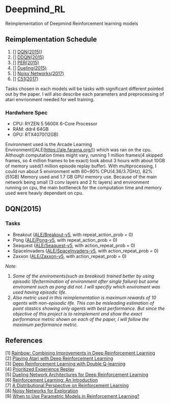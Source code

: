 # Deepmind_RL
Reimplementation of Deepmind Reinforcement learning models

## Reimplementation Schedule
1) [] [DQN(2015)](http://arxiv.org/abs/1312.5602))
2) [] [DDQN(2015)](http://arxiv.org/abs/1509.06461)
3) [] [PER(2015)](http://arxiv.org/abs/1511.05952)
4) [] [Dueling(2015)](http://arxiv.org/abs/1511.06581)
5) [] [Noisy Networks(2017)](https://arxiv.org/abs/1706.10295)
6) [] [C51(2017)](https://arxiv.org/abs/1707.06887)

Tasks chosen in each models will be tasks with significant different pointed out by the paper.
I will also describe each parameters and preprocessing of atari envrionment needed for well training.

### Hardwhere Spec
* CPU: RYZEN 5 5600X 6-Core Processor
* RAM: ddr4 64GB
* GPU: RTX4070(12GB)

Environment used is the Arcade Learning Environment([ALE(https://ale.farama.org/)) which was ran on the cpu. Although computation times might vary, running 1 million frames(4 skipped frames, so 4 million frames to be exact) took about 3 hours with about 10GB of memory used(1 million episode replay buffer). With multiprocessing, I could run about 5 environment with 80~90% CPU(4.36/3.7GHz), 82%(51GB) Memory used and 1.7 GB GPU memory use. Because of the main network being small (3 conv layers and 2 fc layers) and environment running on cpu, the main bottleneck for the computation time and memory used were heavly dependant on cpu.

## DQN(2015) 
### Tasks
* Breakout ([ALE/Breakout-v5](https://ale.farama.org/environments/breakout/), with repeat_action_prob = 0) 
* Pong ([ALE/Pong-v5](https://ale.farama.org/environments/pong/), with repeat_action_prob = 0)
* Seaquest ([ALE/Seaquest-v5](https://ale.farama.org/environments/seaquest/), with action_repeat_prob = 0)
* SpaceInvaders ([ALE/SpaceInvaders-v5](https://ale.farama.org/environments/space_invaders/), with action_repeat_prob = 0)
* Zaxxon ([ALE/Zaxxon-v5](https://ale.farama.org/environments/zaxxon/), with action_repeat_prob = 0)

*Note:* 
1) *Some of the enviroments(such as breakout) trained better by using episodic life(termination of environment after single failure) but some enviroment such as pong did not. I will specifiy which enviroment was used having episodic life.*
2) *Also metric used in this reimplementation is maximum rewards of 10 agents with non-episodic life. This can be misleading estimation of point stastics showing only agents with best performance. But since the objective of this project is to reimplement and show the exact performance metric shown on each of the paper, I will follow the maximum performance metric.*










References
----------

[1] [Rainbow: Combining Improvements in Deep Reinforcement Learning](https://arxiv.org/abs/1710.02298)  
[2] [Playing Atari with Deep Reinforcement Learning](http://arxiv.org/abs/1312.5602)  
[3] [Deep Reinforcement Learning with Double Q-learning](http://arxiv.org/abs/1509.06461)  
[4] [Prioritized Experience Replay](http://arxiv.org/abs/1511.05952)  
[5] [Dueling Network Architectures for Deep Reinforcement Learning](http://arxiv.org/abs/1511.06581)  
[6] [Reinforcement Learning: An Introduction](http://www.incompleteideas.net/sutton/book/ebook/the-book.html)  
[7] [A Distributional Perspective on Reinforcement Learning](https://arxiv.org/abs/1707.06887)  
[8] [Noisy Networks for Exploration](https://arxiv.org/abs/1706.10295)  
[9] [When to Use Parametric Models in Reinforcement Learning?](https://arxiv.org/abs/1906.05243)  
